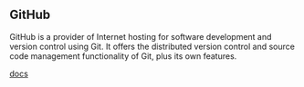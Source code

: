 ## GitHub
GitHub is a provider of Internet hosting for software development and version control using Git. It offers the distributed version control and source code management functionality of Git, plus its own features.

[docs](https://docs.github.com/en/get-started/quickstart)

